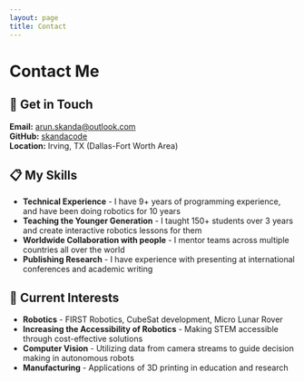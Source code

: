 ```yaml
---
layout: page
title: Contact
---
```


# Contact Me

## 📧 **Get in Touch**

**Email:** [arun.skanda@outlook.com](mailto:arun.skanda@outlook.com)  
**GitHub:** [skandacode](https://github.com/skandacode)  
**Location:** Irving, TX (Dallas-Fort Worth Area)

## 📋 **My Skills**

- **Technical Experience** - I have 9+ years of programming experience, and have been doing robotics for 10 years
- **Teaching the Younger Generation** - I taught 150+ students over 3 years and create interactive robotics lessons for them
- **Worldwide Collaboration with people** - I mentor teams across multiple countries all over the world
- **Publishing Research** - I have experience with presenting at international conferences and academic writing

## 🎯 **Current Interests**

- **Robotics** - FIRST Robotics, CubeSat development, Micro Lunar Rover 
- **Increasing the Accessibility of Robotics** - Making STEM accessible through cost-effective solutions
- **Computer Vision** - Utilizing data from camera streams to guide decision making in autonomous robots
- **Manufacturing** - Applications of 3D printing in education and research
